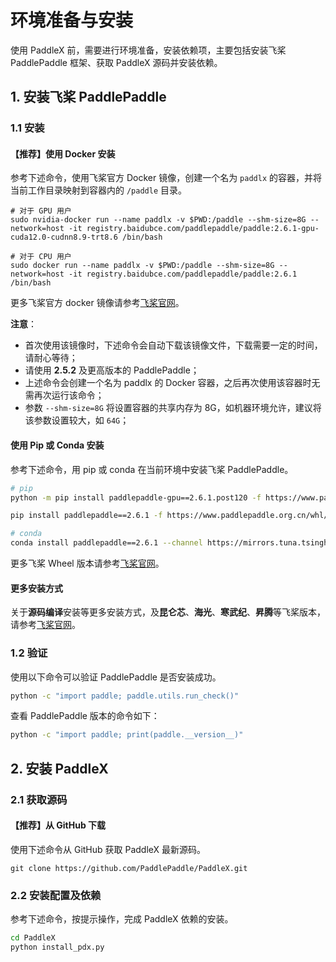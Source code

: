 # 环境准备与安装

使用 PaddleX 前，需要进行环境准备，安装依赖项，主要包括安装飞桨 PaddlePaddle 框架、获取 PaddleX 源码并安装依赖。

## 1. 安装飞桨 PaddlePaddle

### 1.1 安装

#### 【推荐】使用 Docker 安装

参考下述命令，使用飞桨官方 Docker 镜像，创建一个名为 `paddlx` 的容器，并将当前工作目录映射到容器内的 `/paddle` 目录。

```shell
# 对于 GPU 用户
sudo nvidia-docker run --name paddlx -v $PWD:/paddle --shm-size=8G --network=host -it registry.baidubce.com/paddlepaddle/paddle:2.6.1-gpu-cuda12.0-cudnn8.9-trt8.6 /bin/bash

# 对于 CPU 用户
sudo docker run --name paddlx -v $PWD:/paddle --shm-size=8G --network=host -it registry.baidubce.com/paddlepaddle/paddle:2.6.1 /bin/bash
```

更多飞桨官方 docker 镜像请参考[飞桨官网](https://www.paddlepaddle.org.cn/install/quick?docurl=/documentation/docs/zh/install/docker/linux-docker.html)。

**注意**：
* 首次使用该镜像时，下述命令会自动下载该镜像文件，下载需要一定的时间，请耐心等待；
* 请使用 **2.5.2** 及更高版本的 PaddlePaddle；
* 上述命令会创建一个名为 paddlx 的 Docker 容器，之后再次使用该容器时无需再次运行该命令；
* 参数 `--shm-size=8G` 将设置容器的共享内存为 8G，如机器环境允许，建议将该参数设置较大，如 `64G`；

#### 使用 Pip 或 Conda 安装

参考下述命令，用 pip 或 conda 在当前环境中安装飞桨 PaddlePaddle。

```bash
# pip
python -m pip install paddlepaddle-gpu==2.6.1.post120 -f https://www.paddlepaddle.org.cn/whl/linux/mkl/avx/stable.html

pip install paddlepaddle==2.6.1 -f https://www.paddlepaddle.org.cn/whl/linux/mkl/avx/stable.html

# conda
conda install paddlepaddle==2.6.1 --channel https://mirrors.tuna.tsinghua.edu.cn/anaconda/cloud/Paddle/
```

更多飞桨 Wheel 版本请参考[飞桨官网](https://www.paddlepaddle.org.cn/install/quick?docurl=/documentation/docs/zh/install/pip/linux-pip.html)。

#### 更多安装方式

关于**源码编译**安装等更多安装方式，及**昆仑芯**、**海光**、**寒武纪**、**昇腾**等飞桨版本，请参考[飞桨官网](https://www.paddlepaddle.org.cn/install/quick?docurl=undefined)。

### 1.2 验证

使用以下命令可以验证 PaddlePaddle 是否安装成功。

```bash
python -c "import paddle; paddle.utils.run_check()"
```

查看 PaddlePaddle 版本的命令如下：

```bash
python -c "import paddle; print(paddle.__version__)"
```

## 2. 安装 PaddleX

### 2.1 获取源码

#### 【推荐】从 GitHub 下载

使用下述命令从 GitHub 获取 PaddleX 最新源码。

```shell
git clone https://github.com/PaddlePaddle/PaddleX.git
```

<!-- #### 从 Gitee 下载

如果访问 GitHub 网速较慢，可以从 Gitee 下载（Gitee 源码每日同步），命令如下：

```shell
git clone https://gitee.com/paddlepaddle/PaddleX.git
``` -->

### 2.2 安装配置及依赖

参考下述命令，按提示操作，完成 PaddleX 依赖的安装。

```bash
cd PaddleX
python install_pdx.py
```

